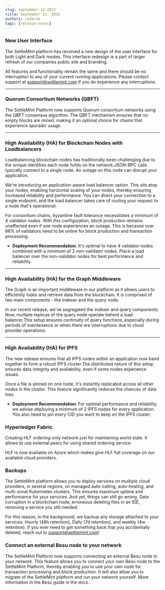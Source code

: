 ```yaml
---
slug: september-13-2023
title: September 13, 2023
authors: roderik
tags: [release-notes]
---
```


### New User Interface

The SettleMint platform has received a new design of the user interface for both Light and Dark modes. This interface redesign is a part of larger refresh of our companies public site and branding.

All features and functionality remain the same and there should be no interruption to any of your current running applications. Please contact support at support@settlemint.com if you do experience any interruptions.

---

### Quorum Consortium Networks (QBFT)

The SettleMint Platform now supports Quorum consortium networks using the QBFT consensus algorithm. The QBFT mechanism ensures that no empty blocks are mined, making it an optimal choice for chains that experience sporadic usage.

---

### High Availability (HA) for Blockchain Nodes with Loadbalancers

Loadbalancing blockchain nodes has traditionally been challenging due to the unique identities each node holds on the network.JSON-RPC calls typically connect to a single node. An outage on this node can disrupt your application.

We're introducing an application-aware load balancer option. This sits atop your nodes, enabling horizontal scaling of your nodes, thereby ensuring increased reliability and performance. You can direct your connection to a single endpoint, and the load balancer takes care of routing your request to a node that's operational.

For consortium chains, byzantine fault tolerance necessitates a minimum of 4 validator nodes. With this configuration, block production remains unaffected even if one node experiences an outage. This is because over 66% of validators need to be online for block production and transaction processing.

- **Deployment Recommendation**: It's optimal to have 4 validator nodes combined with a minimum of 2 non-validator nodes. Place a load balancer over the non-validator nodes for best performance and reliability.

---

### High Availability (HA) for the Graph Middleware

The Graph is an important middleware in our platform as it allows users to efficiently index and retrieve data from the blockchain. It is comprised of two main components - the indexer and the query node.

In our recent release, we've segregated the indexer and query components. Now, multiple replicas of the query node operate behind a load balancer.This setup ensures continuity of query functions, especially during periods of maintenance or when there are interruptions due to cloud provider operations.

---

### High Availability (HA) for IPFS

The new release ensures that all IPFS nodes within an application now band together to form a robust IPFS cluster.The distributed nature of this setup ensures data integrity and availability, even if some nodes experience issues.

Once a file is pinned on one node, it's instantly replicated across all other nodes in the cluster. This feature significantly reduces the chances of data loss.

- **Deployment Recommendation**: For optimal performance and reliability, we advise deploying a minimum of 2 IPFS nodes for every application. You also need to pin every CID you want to keep on the IPFS cluster.

### Hyperledger Fabric

Creating HLF ordering-only network just for maintaining world state. It allows to use external peers for using shared ordering service.

HLF is now available on Azure which makes give HLF full coverage on our available cloud providers.

### Backups

The SettleMint platform allows you to deploy services on multiple cloud providers, in several regions, on managed auto-calling, auto-healing, and multi-zonal Kubernetes clusters. This ensures maximum uptime and performance for your services. And yet, things can still go wrong. Data corruption in a blockchain node, erroneous deleting files in an IDE, removing a service you still needed.

For this reason, in the background, we backup any storage attached to your services. Hourly (48h retention), Daily (7d retention), and weekly (4w retention). If you ever need to get something back that you accidentally deleted, reach out to support@settlemint.com!

### Connect an external Besu node to your network

The SettleMint Platform now supports connecting an external Besu node to your network. This feature allows you to connect your own Besu node to the SettleMint Platform, thereby enabling you to use your own node for transaction processing and block production. It will also allow you to migrate of the SettleMint platform and run your network yourself. More information in the Besu guide in the docs.
